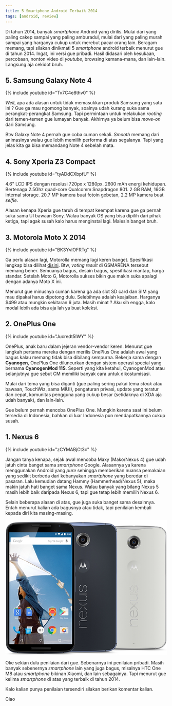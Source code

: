 ```yaml
---
title: 5 Smartphone Android Terbaik 2014
tags: [android, review]
---
```

Di tahun 2014, banyak *smartphone* Android yang dirilis. Mulai dari yang paling cakep sampai yang paling amburadul, mulai dari yang paling murah sampai yang harganya cukup untuk merebut pacar orang lain. Beragam memang, tapi silakan dinikmati 5 *smartphone* android terbaik menurut gue di tahun 2014. Ingat, ini versi gue pribadi. Hasil didasari oleh kesukaan, percobaan, nonton video di *youtube*, browsing kemana-mana, dan lain-lain. Langsung aja cekidot bruh.

<!--more-->

## 5. Samsung Galaxy Note 4

{% include youtube id="Tv7C4e8thv0" %}

*Well*, apa ada alasan untuk tidak memasukkan produk Samsung yang satu ini ? Gue ga mau ngomong banyak, soalnya udah kurang suka sama perangkat-perangkat Samsung. Tapi permintaan untuk melakukan *rooting* dari temen-temen gue lumayan banyak. Akhirnya ya belum bisa *move-on* dari Samsung.

Btw Galaxy Note 4 pernah gue coba cuman sekali. *Smooth* memang dari animasinya walau gue lebih memilih performa di atas segalanya. Tapi yang jelas kita ga bisa memandang Note 4 sebelah mata.

## 4. Sony Xperia Z3 Compact

{% include youtube id="tyADdCXbpfU" %}

4.6" LCD IPS dengan resolusi 720px x 1280px. 2600 mAh energi kehidupan. Bertenaga 2.5Ghz quad-core Qualcomm Snapdragon 801. 2 GB RAM, 16GB internal storage. 20.7 MP kamera buat fotoin gebetan, 2.2 MP kamera buat *selfie*.

Alasan kenapa Xperia gue taruh di tempat keempat karena gue ga pernah suka sama UI bawaan Sony. Walau banyak OS yang bisa dipilih dari pihak ketiga, tapi agak susah kalo harus menginstal lagi. Malesin banget bruh.

## 3. Motorola Moto X 2014

{% include youtube id="BK3YvlOFRTg" %}

Ga perlu alasan lagi, Motorolla memang lagi keren banget. Spesifikasi lengkap bisa dilihat [disini](http://www.gsmarena.com/motorola_moto_x_(2014)-6649.php "Motorola Moto X (2014)"). Btw, *voting result* di GSMARENA tersebut memang bener. Semuanya bagus, desain bagus, spesifikasi mantap, harga standar. Setelah Moto G, Motorolla sukses bikin gue makin suka apalagi dengan adanya Moto X ini.

Menurut gue minusnya cuman karena ga ada slot SD card dan SIM yang mau dipakai harus dipotong dulu. Selebihnya adalah keajaiban. Harganya $499 atau mungkin sekitaran 6 juta. Masih minat ? Aku sih engga, kalo modal lebih ada bisa aja lah ya buat koleksi.

## 2. OnePlus One

{% include youtube id="Jucredt5IWY" %}

OnePlus, anak baru dalam jejeran vendor-vendor keren. Menurut gue langkah pertama mereka dengan merilis OnePlus One adalah awal yang bagus kalau memang tidak bisa dibilang sempurna. Bekerja sama dengan **Cyanogen**, OnePlus One diluncurkan dengan sistem operasi special yang bernama **CyanogenMod 11S**. Seperti yang kita ketahui, CyanogenMod atau selanjutnya gue sebut CM memiliki banyak cara untuk dikostumisasi.

Mulai dari tema yang bisa diganti (gue paling sering pakai tema *stock* atau bawaan, TouchWiz, sama MIUI), pengaturan privasi, update yang teratur dan cepat, komunitas pengguna yang cukup besar (setidaknya di XDA aja udah banyak), dan lain-lain.

Gue belum pernah mencoba OnePlus One. Mungkin karena saat ini belum tersedia di Indonesia, bahkan di luar Indonesia pun mendapatkannya cukup susah.

## 1. Nexus 6

{% include youtube id="zCYMABjCt3c" %}

Jangan tanya kenapa, sejak awal mencoba Maxy (Mako/Nexus 4) gue udah jatuh cinta banget sama *smartphone* Google. Alasannya ya karena menggunakan Android yang *pure* sehingga memberikan nuansa pemakaian yang sedikit berbeda dari kebanyakan *smartphone* yang beredar di pasaran. Lalu kemudian datang Hammy (Hammerhead/Nexus 5), maka makin jatuh hati banget sama Nexus. Walau banyak yang bilang Nexus 5 masih lebih baik daripada Nexus 6, tapi gue tetap lebih memilih Nexus 6.

Selain beberapa alasan di atas, gue juga suka banget sama desainnya. Entah menurut kalian ada bagusnya atau tidak, tapi penilaian kembali kepada diri kita masing-masing.

![Nexus 6](/assets/img/nexus6.jpg)

Oke sekian dulu penilaian dari gue. Sebenarnya ini penilaian pribadi. Masih banyak sebenernya *smartphone* lain yang juga bagus, misalnya HTC One M8 atau *smartphone* bikinan Xiaomi, dan lain sebagainya. Tapi menurut gue kelima *smartphone* di atas yang terbaik di tahun 2014.

Kalo kalian punya penilaian tersendiri silakan berikan komentar kalian.

Ciao
